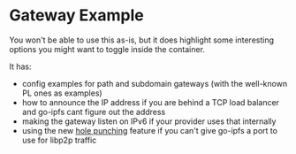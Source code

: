 # Gateway Example
You won't be able to use this as-is, but it does highlight some interesting
options you might want to toggle inside the container.

It has: 
- config examples for path and subdomain gateways (with the well-known PL ones
  as examples)
- how to announce the IP address if you are behind a TCP load balancer and
  go-ipfs cant figure out the address
- making the gateway listen on IPv6 if your provider uses that internally
- using the new [hole punching](https://blog.ipfs.io/2022-01-20-libp2p-hole-punching/) 
  feature if you can't give go-ipfs a port to use for libp2p traffic

